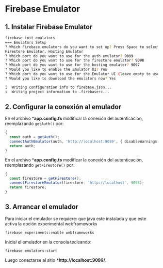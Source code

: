 # Firebase Emulator

## 1. Instalar Firebase Emulator

```bash
firebase init emulators
=== Emulators Setup
? Which Firebase emulators do you want to set up? Press Space to select emulators, then Enter to confirm your choices. Authentication Emulator, 
Firestore Emulator, Hosting Emulator
? Which port do you want to use for the auth emulator? 9099
? Which port do you want to use for the firestore emulator? 9098
? Which port do you want to use for the hosting emulator? 9097
? Would you like to enable the Emulator UI? Yes
? Which port do you want to use for the Emulator UI (leave empty to use any available port)? 9096
? Would you like to download the emulators now? Yes

i  Writing configuration info to firebase.json...
i  Writing project information to .firebaserc...
```

## 2. Configurar la conexión al emulador

En el archivo ***app.config.ts** modificar la conexión del autenticación, reemplazando ``getAuth()`` por:

``` ts
{
  const auth = getAuth();
  connectAuthEmulator(auth, 'http://localhost:9099', { disableWarnings: true });
  return auth;
}
```

En el archivo ***app.config.ts** modificar la conexión del autenticación, reemplazando ``getFirestore()`` por:

``` ts
{
  const firestore = getFirestore();
  connectFirestoreEmulator(firestore, 'http://localhost', 9098);
  return firestore;
}
```

## 3. Arrancar el emulador

Para iniciar el emulador se requiere: que java este instalada y que este activa la opción experimental webframeworks

``` bash
firebase experiments:enable webframeworks
```

Inicial el emulador en la consola tecleando:
``` bash
firebase emulators:start
```
Luego conectarse al sitio ***http://localhost:9096/**.
